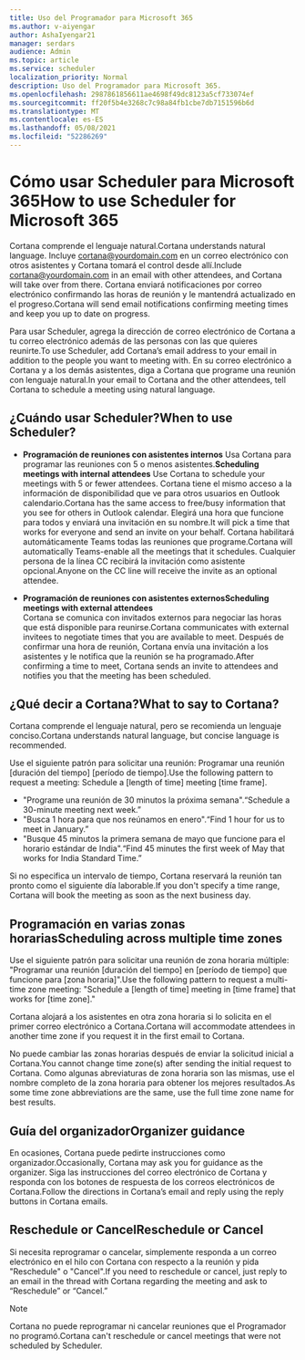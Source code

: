 ```yaml
---
title: Uso del Programador para Microsoft 365
ms.author: v-aiyengar
author: AshaIyengar21
manager: serdars
audience: Admin
ms.topic: article
ms.service: scheduler
localization_priority: Normal
description: Uso del Programador para Microsoft 365.
ms.openlocfilehash: 2987861856611ae4698f49dc8123a5cf733074ef
ms.sourcegitcommit: ff20f5b4e3268c7c98a84fb1cbe7db7151596b6d
ms.translationtype: MT
ms.contentlocale: es-ES
ms.lasthandoff: 05/08/2021
ms.locfileid: "52286269"
---
```

# <a name="how-to-use-scheduler-for-microsoft-365"></a><span data-ttu-id="0d05c-103">Cómo usar Scheduler para Microsoft 365</span><span class="sxs-lookup"><span data-stu-id="0d05c-103">How to use Scheduler for Microsoft 365</span></span>

<span data-ttu-id="0d05c-104">Cortana comprende el lenguaje natural.</span><span class="sxs-lookup"><span data-stu-id="0d05c-104">Cortana understands natural language.</span></span> <span data-ttu-id="0d05c-105">Incluye cortana@yourdomain.com en un correo electrónico con otros asistentes y Cortana tomará el control desde allí.</span><span class="sxs-lookup"><span data-stu-id="0d05c-105">Include cortana@yourdomain.com in an email with other attendees, and Cortana will take over from there.</span></span> <span data-ttu-id="0d05c-106">Cortana enviará notificaciones por correo electrónico confirmando las horas de reunión y le mantendrá actualizado en el progreso.</span><span class="sxs-lookup"><span data-stu-id="0d05c-106">Cortana will send email notifications confirming meeting times and keep you up to date on progress.</span></span>

<span data-ttu-id="0d05c-107">Para usar Scheduler, agrega la dirección de correo electrónico de Cortana a tu correo electrónico además de las personas con las que quieres reunirte.</span><span class="sxs-lookup"><span data-stu-id="0d05c-107">To use Scheduler, add Cortana’s email address to your email in addition to the people you want to meeting with.</span></span> <span data-ttu-id="0d05c-108">En su correo electrónico a Cortana y a los demás asistentes, diga a Cortana que programe una reunión con lenguaje natural.</span><span class="sxs-lookup"><span data-stu-id="0d05c-108">In your email to Cortana and the other attendees, tell Cortana to schedule a meeting using natural language.</span></span>  

## <a name="when-to-use-scheduler"></a><span data-ttu-id="0d05c-109">¿Cuándo usar Scheduler?</span><span class="sxs-lookup"><span data-stu-id="0d05c-109">When to use Scheduler?</span></span>

- <span data-ttu-id="0d05c-110">**Programación de reuniones con asistentes internos** Usa Cortana para programar las reuniones con 5 o menos asistentes.</span><span class="sxs-lookup"><span data-stu-id="0d05c-110">**Scheduling meetings with internal attendees** Use Cortana to schedule your meetings with 5 or fewer attendees.</span></span> <span data-ttu-id="0d05c-111">Cortana tiene el mismo acceso a la información de disponibilidad que ve para otros usuarios en Outlook calendario.</span><span class="sxs-lookup"><span data-stu-id="0d05c-111">Cortana has the same access to free/busy information that you see for others in Outlook calendar.</span></span> <span data-ttu-id="0d05c-112">Elegirá una hora que funcione para todos y enviará una invitación en su nombre.</span><span class="sxs-lookup"><span data-stu-id="0d05c-112">It will pick a time that works for everyone and send an invite on your behalf.</span></span> <span data-ttu-id="0d05c-113">Cortana habilitará automáticamente Teams todas las reuniones que programe.</span><span class="sxs-lookup"><span data-stu-id="0d05c-113">Cortana will automatically Teams-enable all the meetings that it schedules.</span></span> <span data-ttu-id="0d05c-114">Cualquier persona de la línea CC recibirá la invitación como asistente opcional.</span><span class="sxs-lookup"><span data-stu-id="0d05c-114">Anyone on the CC line will receive the invite as an optional attendee.</span></span>  

- <span data-ttu-id="0d05c-115">**Programación de reuniones con asistentes externos**</span><span class="sxs-lookup"><span data-stu-id="0d05c-115">**Scheduling meetings with external attendees**</span></span>  
<span data-ttu-id="0d05c-116">Cortana se comunica con invitados externos para negociar las horas que está disponible para reunirse.</span><span class="sxs-lookup"><span data-stu-id="0d05c-116">Cortana communicates with external invitees to negotiate times that you are available to meet.</span></span> <span data-ttu-id="0d05c-117">Después de confirmar una hora de reunión, Cortana envía una invitación a los asistentes y le notifica que la reunión se ha programado.</span><span class="sxs-lookup"><span data-stu-id="0d05c-117">After confirming a time to meet, Cortana sends an invite to attendees and notifies you that the meeting has been scheduled.</span></span>

## <a name="what-to-say-to-cortana"></a><span data-ttu-id="0d05c-118">¿Qué decir a Cortana?</span><span class="sxs-lookup"><span data-stu-id="0d05c-118">What to say to Cortana?</span></span>

<span data-ttu-id="0d05c-119">Cortana comprende el lenguaje natural, pero se recomienda un lenguaje conciso.</span><span class="sxs-lookup"><span data-stu-id="0d05c-119">Cortana understands natural language, but concise language is recommended.</span></span> 

<span data-ttu-id="0d05c-120">Use el siguiente patrón para solicitar una reunión: Programar una reunión [duración del tiempo] [período de tiempo].</span><span class="sxs-lookup"><span data-stu-id="0d05c-120">Use the following pattern to request a meeting: Schedule a [length of time] meeting [time frame].</span></span>  

- <span data-ttu-id="0d05c-121">"Programe una reunión de 30 minutos la próxima semana".</span><span class="sxs-lookup"><span data-stu-id="0d05c-121">“Schedule a 30-minute meeting next week.”</span></span>  
- <span data-ttu-id="0d05c-122">"Busca 1 hora para que nos reúnamos en enero".</span><span class="sxs-lookup"><span data-stu-id="0d05c-122">“Find 1 hour for us to meet in January.”</span></span> 
- <span data-ttu-id="0d05c-123">"Busque 45 minutos la primera semana de mayo que funcione para el horario estándar de India".</span><span class="sxs-lookup"><span data-stu-id="0d05c-123">“Find 45 minutes the first week of May that works for India Standard Time.”</span></span> 

<span data-ttu-id="0d05c-124">Si no especifica un intervalo de tiempo, Cortana reservará la reunión tan pronto como el siguiente día laborable.</span><span class="sxs-lookup"><span data-stu-id="0d05c-124">If you don't specify a time range, Cortana will book the meeting as soon as the next business day.</span></span>

## <a name="scheduling-across-multiple-time-zones"></a><span data-ttu-id="0d05c-125">Programación en varias zonas horarias</span><span class="sxs-lookup"><span data-stu-id="0d05c-125">Scheduling across multiple time zones</span></span>

<span data-ttu-id="0d05c-126">Use el siguiente patrón para solicitar una reunión de zona horaria múltiple: "Programar una reunión [duración del tiempo] en [período de tiempo] que funcione para [zona horaria]".</span><span class="sxs-lookup"><span data-stu-id="0d05c-126">Use the following pattern to request a multi-time zone meeting: "Schedule a [length of time] meeting in [time frame] that works for [time zone]."</span></span> 

<span data-ttu-id="0d05c-127">Cortana alojará a los asistentes en otra zona horaria si lo solicita en el primer correo electrónico a Cortana.</span><span class="sxs-lookup"><span data-stu-id="0d05c-127">Cortana will accommodate attendees in another time zone if you request it in the first email to Cortana.</span></span>  

<span data-ttu-id="0d05c-128">No puede cambiar las zonas horarias después de enviar la solicitud inicial a Cortana.</span><span class="sxs-lookup"><span data-stu-id="0d05c-128">You cannot change time zone(s) after sending the initial request to Cortana.</span></span> <span data-ttu-id="0d05c-129">Como algunas abreviaturas de zona horaria son las mismas, use el nombre completo de la zona horaria para obtener los mejores resultados.</span><span class="sxs-lookup"><span data-stu-id="0d05c-129">As some time zone abbreviations are the same, use the full time zone name for best results.</span></span>  

## <a name="organizer-guidance"></a><span data-ttu-id="0d05c-130">Guía del organizador</span><span class="sxs-lookup"><span data-stu-id="0d05c-130">Organizer guidance</span></span>

<span data-ttu-id="0d05c-131">En ocasiones, Cortana puede pedirte instrucciones como organizador.</span><span class="sxs-lookup"><span data-stu-id="0d05c-131">Occasionally, Cortana may ask you for guidance as the organizer.</span></span> <span data-ttu-id="0d05c-132">Siga las instrucciones del correo electrónico de Cortana y responda con los botones de respuesta de los correos electrónicos de Cortana.</span><span class="sxs-lookup"><span data-stu-id="0d05c-132">Follow the directions in Cortana’s email and reply using the reply buttons in Cortana emails.</span></span>

## <a name="reschedule-or-cancel"></a><span data-ttu-id="0d05c-133">Reschedule or Cancel</span><span class="sxs-lookup"><span data-stu-id="0d05c-133">Reschedule or Cancel</span></span>

<span data-ttu-id="0d05c-134">Si necesita reprogramar o cancelar, simplemente responda a un correo electrónico en el hilo con Cortana con respecto a la reunión y pida "Reschedule" o "Cancel".</span><span class="sxs-lookup"><span data-stu-id="0d05c-134">If you need to reschedule or cancel, just reply to an email in the thread with Cortana regarding the meeting and ask to “Reschedule” or “Cancel.”</span></span> 

> [!NOTE]
> <span data-ttu-id="0d05c-135">Cortana no puede reprogramar ni cancelar reuniones que el Programador no programó.</span><span class="sxs-lookup"><span data-stu-id="0d05c-135">Cortana can't reschedule or cancel meetings that were not scheduled by Scheduler.</span></span>  
